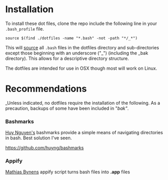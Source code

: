# Installation

To install these dot files, clone the repo include the following line in your `.bash_profile` file.

    source $(find ./dotfiles -name "*.bash" -not -path "*/_*")

This will [source](http://ss64.com/bash/source.html) all `.bash` files in the dotfiles directory and sub-directories except those beginning with an underscore ("_") (including the _bak directory). This allows for a descriptive directory structure.

The dotfiles are intended for use in OSX though most will work on Linux.

# Recommendations

_Unless indicated, no dotfiles require the installation of the following. As a precaution, backups of some have been included in "_bak"_.

### Bashmarks

[Huy Nguyen's](http://www.huyng.com) bashmarks provide a simple means of navigating directories in bash. Best solution I've seen.

https://github.com/huyng/bashmarks

### Appify

[Mathias Bynens](https://gist.github.com/mathiasbynens) appify script turns bash files into __.app__ files